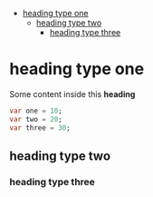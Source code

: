 - [heading type one](#heading-type-one)
  - [heading type two](#heading-type-two)
    - [heading type three](#heading-type-three)

# heading type one

Some content inside this **heading**

```dart
var one = 10;
var two = 20;
var three = 30;
```

## heading type two

### heading type three
